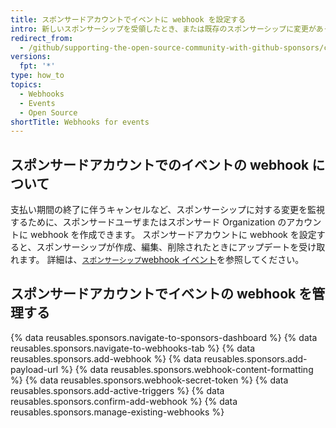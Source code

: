```yaml
---
title: スポンサードアカウントでイベントに webhook を設定する
intro: 新しいスポンサーシップを受領したとき、または既存のスポンサーシップに変更があったときにアラートがあるように webhook を設定することができます。
redirect_from:
  - /github/supporting-the-open-source-community-with-github-sponsors/configuring-webhooks-for-events-in-your-sponsored-account
versions:
  fpt: '*'
type: how_to
topics:
  - Webhooks
  - Events
  - Open Source
shortTitle: Webhooks for events
---
```


## スポンサードアカウントでのイベントの webhook について

支払い期間の終了に伴うキャンセルなど、スポンサーシップに対する変更を監視するために、スポンサードユーザまたはスポンサード Organization のアカウントに webhook を作成できます。 スポンサードアカウントに webhook を設定すると、スポンサーシップが作成、編集、削除されたときにアップデートを受け取れます。 詳細は、[`スポンサーシップ`webhook イベント](/webhooks/event-payloads/#sponsorship)を参照してください。

## スポンサードアカウントでイベントの webhook を管理する

{% data reusables.sponsors.navigate-to-sponsors-dashboard %}
{% data reusables.sponsors.navigate-to-webhooks-tab %}
{% data reusables.sponsors.add-webhook %}
{% data reusables.sponsors.add-payload-url %}
{% data reusables.sponsors.webhook-content-formatting %}
{% data reusables.sponsors.webhook-secret-token %}
{% data reusables.sponsors.add-active-triggers %}
{% data reusables.sponsors.confirm-add-webhook %}
{% data reusables.sponsors.manage-existing-webhooks %}
